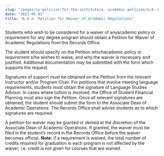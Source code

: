 ```yaml
---
slug: "/pages/iv-policies-for-the-institute/a.-academic-policies/a.6.-grades-credits-and-academic-policies/a.6.k.-petition-for-waiver-of-academic-regulations"
date: "2021-05-01"
title: "A.6.k. Petition for Waiver of Academic Regulations"
---
```


Students who wish to be considered for a waiver of anyacademic policy or requirement for any degree program should obtain a Petition for Waiver of Academic Regulations from the Records Office.

The student should specify on the Petition whichacademic policy or requirement s/he wishes to waive, and why the waiver is necessary and justified. Additional documentation may be submitted with the form which supports the request.

Signatures of support must be obtained on the Petition from the relevant instructor and/or Program Chair. For petitions that involve meeting language requirements, students must obtain the signature of Language Studies Advisor. In cases where tuition is involved, the Office of Student Financial Planning must also sign the Petition. Once all relevant signatures are obtained, the student should submit the form to the Associate Dean of Academic Operations. The Records Office shall advise students as to which signatures are required.

A petition for waiver may be granted or denied at the discretion of the Associate Dean of Academic Operations. If granted, the waiver must be filed in the student’s record in the Records Office before the waiver becomes official. **Note:** if a requirement is waived, the total number of credits required for graduation in each program is not affected by the waiver, i.e. credit is not given for courses that are waived.
